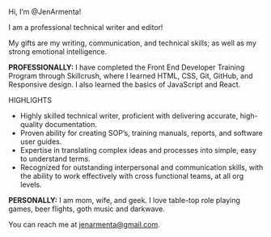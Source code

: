 Hi, I’m @JenArmenta!

I am a professional technical writer and editor!

My gifts are my writing, communication, and technical skills; as well as my strong emotional intelligence.

**PROFESSIONALLY:**
I have completed the Front End Developer Training Program through Skillcrush, where I learned HTML, CSS, Git, GitHub, and Responsive design. I also learned the basics of JavaScript and React.

  HIGHLIGHTS
  * Highly skilled technical writer, proficient with delivering accurate, high-quality documentation. 
  * Proven ability for creating SOP’s, training manuals, reports, and software user guides. 
  * Expertise in translating complex ideas and processes into simple, easy to understand terms. 
  * Recognized for outstanding interpersonal and communication skills, with the ability to work effectively with cross functional teams, at all org levels. 


**PERSONALLY:**
I am mom, wife, and geek. I love table-top role playing games, beer flights, goth music and darkwave.

You can reach me at jenarmenta@gmail.com.




